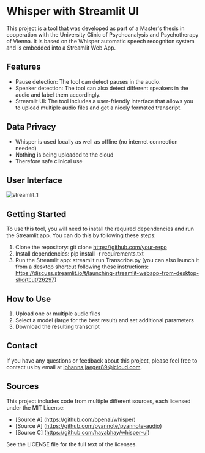 # Whisper with Streamlit UI
This project is a tool that was developed as part of a Master's thesis in cooperation with the University Clinic of Psychoanalysis and Psychotherapy of Vienna. It is based on the Whisper automatic speech recogniton system and is embedded into a Streamlit Web App. 

## Features

- Pause detection: The tool can detect pauses in the audio.
- Speaker detection: The tool can also detect different speakers in the audio and label them accordingly.
- Streamlit UI: The tool includes a user-friendly interface that allows you to upload multiple audio files and get a nicely formated transcript.

## Data Privacy

- Whisper is used locally as well as offline (no internet connection needed)
- Nothing is being uploaded to the cloud
- Therefore safe clinical use 

## User Interface

![streamlit_1](https://user-images.githubusercontent.com/65357373/226929650-97a978c7-5ea9-41dd-8c25-660d4d2eea43.png)

## Getting Started

To use this tool, you will need to install the required dependencies and run the Streamlit app. You can do this by following these steps:

1. Clone the repository: git clone https://github.com/your-repo
2. Install dependencies: pip install -r requirements.txt
3. Run the Streamlit app: streamlit run Transcribe.py (you can also launch it from a desktop shortcut following these instructions: https://discuss.streamlit.io/t/launching-streamlit-webapp-from-desktop-shortcut/26297)

## How to Use

1. Upload one or multiple audio files 
2. Select a model (large for the best result) and set additional parameters 
3. Download the resulting transcript

## Contact

If you have any questions or feedback about this project, please feel free to contact us by email at johanna.jaeger89@icloud.com.

## Sources

This project includes code from multiple different sources, each licensed under the MIT License:

* [Source A] (https://github.com/openai/whisper)
* [Source A] (https://github.com/pyannote/pyannote-audio)
* [Source C] (https://github.com/hayabhay/whisper-ui)

See the LICENSE file for the full text of the licenses.
